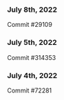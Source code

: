 ### July 8th, 2022

Commit #29109

### July 5th, 2022

Commit #314353


### July 4th, 2022

Commit #72281
